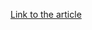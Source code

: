 [Link to the article](https://securityaffairs.com/171443/apt/russia-romcom-group-firefox-tor-browser-zero-day.html)
